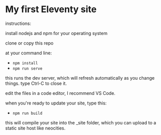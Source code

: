# My first Eleventy site

instructions:

install nodejs and npm for your operating system

clone or copy this repo

at your command line:

- `npm install`
- `npm run serve`

this runs the dev server, which will refresh automatically as you change things. type Ctrl-C to close it.

edit the files in a code editor, I recommend VS Code.

when you're ready to update your site, type this:

- `npm run build`

this will compile your site into the _site folder, which you can upload to a static site host like neocities.
